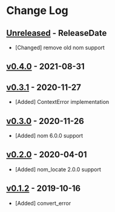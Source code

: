 # Change Log

## [Unreleased](https://github.com/dalance/nom-greedyerror/compare/v0.4.0...Unreleased) - ReleaseDate

* [Changed] remove old nom support

## [v0.4.0](https://github.com/dalance/nom-greedyerror/compare/v0.3.1...v0.4.0) - 2021-08-31

## [v0.3.1](https://github.com/dalance/nom-greedyerror/compare/v0.3.0...v0.3.1) - 2020-11-27

* [Added] ContextError implementation

## [v0.3.0](https://github.com/dalance/nom-greedyerror/compare/v0.2.0...v0.3.0) - 2020-11-26

* [Added] nom 6.0.0 support

## [v0.2.0](https://github.com/dalance/nom-greedyerror/compare/v0.1.2...v0.2.0) - 2020-04-01

* [Added] nom_locate 2.0.0 support

## [v0.1.2](https://github.com/dalance/nom-greedyerror/compare/v0.1.1...v0.1.2) - 2019-10-16

* [Added] convert_error
